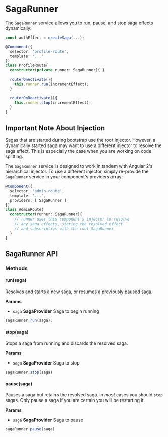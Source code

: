 # SagaRunner
The `SagaRunner` service allows you to run, pause, and stop saga effects dynamically:

```ts
const authEffect = createSaga(...);

@Component({
  selector: 'profile-route',
  template: '...'
})
class ProfileRoute{
  constructor(private runner: SagaRunner){ }

  routerOnActivate(){
    this.runner.run(incrementEffect);
  }

  routerOnDeactivate(){
    this.runner.stop(incrementEffect);
  }
}
```

## Important Note About Injection
Sagas that are started during bootstrap use the root injector. However, a dynamically started saga may want to use a different injector to resolve the saga effect. This is especially the case when you are working on code splitting.

The `SagaRunner` service is designed to work in tandem with Angular 2's hierarchical injector. To use a different injector, simply re-provide the `SagaRunner` service in your component's providers array:

```ts
@Component({
  selector: 'admin-route',
  template: '...',
  providers: [ SagaRunner ]
})
class AdminRoute{
  constructor(runner: SagaRunner){
    // runner uses this component's injector to resolve
    // any saga effects, storing the resolved effect
    // and subscription with the root SagaRunner
  }
}
```

## SagaRunner API

### Methods
#### run(saga)
Resolves and starts a new saga, or resumes a previously paused saga.

__Params__
* `saga` __SagaProvider__ Saga to begin running

```ts
sagaRunner.run(saga);
```

#### stop(saga)
Stops a saga from running and discards the resolved saga.

__Params__
* `saga` __SagaProvider__ Saga to stop

```ts
sagaRunner.stop(saga)
```

#### pause(saga)
Pauses a saga but retains the resolved saga. In _most_ cases you should `stop` sagas. Only pause a saga if you are certain you will be restarting it.

__Params__
* `saga` __SagaProvider__ Saga to pause

```ts
sagaRunner.pause(saga)
```
